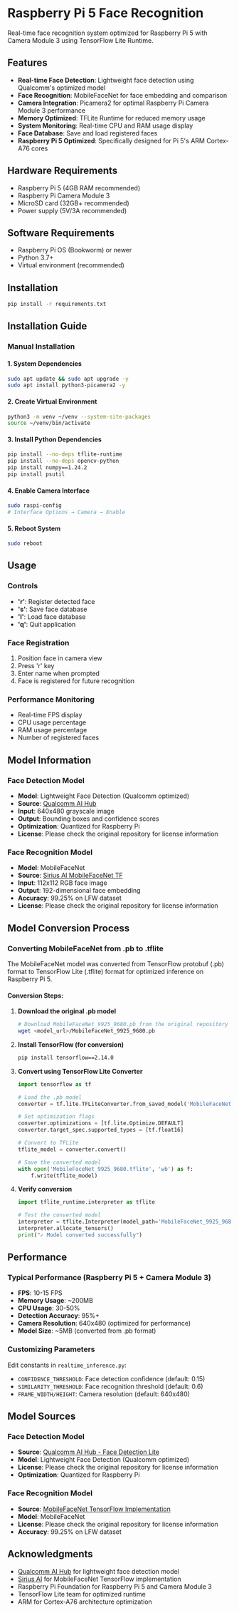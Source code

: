 # Raspberry Pi 5 Face Recognition

Real-time face recognition system optimized for Raspberry Pi 5 with Camera Module 3 using TensorFlow Lite Runtime.

## Features

- **Real-time Face Detection**: Lightweight face detection using Qualcomm's optimized model
- **Face Recognition**: MobileFaceNet for face embedding and comparison
- **Camera Integration**: Picamera2 for optimal Raspberry Pi Camera Module 3 performance
- **Memory Optimized**: TFLite Runtime for reduced memory usage
- **System Monitoring**: Real-time CPU and RAM usage display
- **Face Database**: Save and load registered faces
- **Raspberry Pi 5 Optimized**: Specifically designed for Pi 5's ARM Cortex-A76 cores

## Hardware Requirements

- Raspberry Pi 5 (4GB RAM recommended)
- Raspberry Pi Camera Module 3
- MicroSD card (32GB+ recommended)
- Power supply (5V/3A recommended)

## Software Requirements

- Raspberry Pi OS (Bookworm) or newer
- Python 3.7+
- Virtual environment (recommended)

## Installation

```bash
pip install -r requirements.txt
```

## Installation Guide

### Manual Installation

#### 1. System Dependencies
```bash
sudo apt update && sudo apt upgrade -y
sudo apt install python3-picamera2 -y
```

#### 2. Create Virtual Environment
```bash
python3 -m venv ~/venv --system-site-packages
source ~/venv/bin/activate
```

#### 3. Install Python Dependencies
```bash
pip install --no-deps tflite-runtime
pip install --no-deps opencv-python
pip install numpy==1.24.2
pip install psutil
```

#### 4. Enable Camera Interface
```bash
sudo raspi-config
# Interface Options → Camera → Enable
```

#### 5. Reboot System
```bash
sudo reboot
```

## Usage

### Controls
- **'r'**: Register detected face
- **'s'**: Save face database
- **'l'**: Load face database
- **'q'**: Quit application

### Face Registration
1. Position face in camera view
2. Press 'r' key
3. Enter name when prompted
4. Face is registered for future recognition

### Performance Monitoring
- Real-time FPS display
- CPU usage percentage
- RAM usage percentage
- Number of registered faces

## Model Information

### Face Detection Model
- **Model**: Lightweight Face Detection (Qualcomm optimized)
- **Source**: [Qualcomm AI Hub](https://github.com/quic/ai-hub-models/tree/main/qai_hub_models/models/face_det_lite)
- **Input**: 640x480 grayscale image
- **Output**: Bounding boxes and confidence scores
- **Optimization**: Quantized for Raspberry Pi
- **License**: Please check the original repository for license information

### Face Recognition Model
- **Model**: MobileFaceNet
- **Source**: [Sirius AI MobileFaceNet TF](https://github.com/sirius-ai/MobileFaceNet_TF/tree/master)
- **Input**: 112x112 RGB face image
- **Output**: 192-dimensional face embedding
- **Accuracy**: 99.25% on LFW dataset
- **License**: Please check the original repository for license information

## Model Conversion Process

### Converting MobileFaceNet from .pb to .tflite

The MobileFaceNet model was converted from TensorFlow protobuf (.pb) format to TensorFlow Lite (.tflite) format for optimized inference on Raspberry Pi 5.

#### Conversion Steps:

1. **Download the original .pb model**
   ```bash
   # Download MobileFaceNet_9925_9680.pb from the original repository
   wget <model_url>/MobileFaceNet_9925_9680.pb
   ```

2. **Install TensorFlow (for conversion)**
   ```bash
   pip install tensorflow==2.14.0
   ```

3. **Convert using TensorFlow Lite Converter**
   ```python
   import tensorflow as tf
   
   # Load the .pb model
   converter = tf.lite.TFLiteConverter.from_saved_model('MobileFaceNet_9925_9680.pb')
   
   # Set optimization flags
   converter.optimizations = [tf.lite.Optimize.DEFAULT]
   converter.target_spec.supported_types = [tf.float16]
   
   # Convert to TFLite
   tflite_model = converter.convert()
   
   # Save the converted model
   with open('MobileFaceNet_9925_9680.tflite', 'wb') as f:
       f.write(tflite_model)
   ```

4. **Verify conversion**
   ```python
   import tflite_runtime.interpreter as tflite
   
   # Test the converted model
   interpreter = tflite.Interpreter(model_path='MobileFaceNet_9925_9680.tflite')
   interpreter.allocate_tensors()
   print("✓ Model converted successfully")
   ```



## Performance

### Typical Performance (Raspberry Pi 5 + Camera Module 3)
- **FPS**: 10-15 FPS
- **Memory Usage**: ~200MB
- **CPU Usage**: 30-50%
- **Detection Accuracy**: 95%+
- **Camera Resolution**: 640x480 (optimized for performance)
- **Model Size**: ~5MB (converted from .pb format)


### Customizing Parameters
Edit constants in `realtime_inference.py`:
- `CONFIDENCE_THRESHOLD`: Face detection confidence (default: 0.15)
- `SIMILARITY_THRESHOLD`: Face recognition threshold (default: 0.6)
- `FRAME_WIDTH/HEIGHT`: Camera resolution (default: 640x480)


## Model Sources

### Face Detection Model
- **Source**: [Qualcomm AI Hub - Face Detection Lite](https://github.com/quic/ai-hub-models/tree/main/qai_hub_models/models/face_det_lite)
- **Model**: Lightweight Face Detection (Qualcomm optimized)
- **License**: Please check the original repository for license information
- **Optimization**: Quantized for Raspberry Pi

### Face Recognition Model
- **Source**: [MobileFaceNet TensorFlow Implementation](https://github.com/sirius-ai/MobileFaceNet_TF/tree/master)
- **Model**: MobileFaceNet
- **License**: Please check the original repository for license information
- **Accuracy**: 99.25% on LFW dataset

## Acknowledgments

- [Qualcomm AI Hub](https://github.com/quic/ai-hub-models) for lightweight face detection model
- [Sirius AI](https://github.com/sirius-ai/MobileFaceNet_TF) for MobileFaceNet TensorFlow implementation
- Raspberry Pi Foundation for Raspberry Pi 5 and Camera Module 3
- TensorFlow Lite team for optimized runtime
- ARM for Cortex-A76 architecture optimization 
